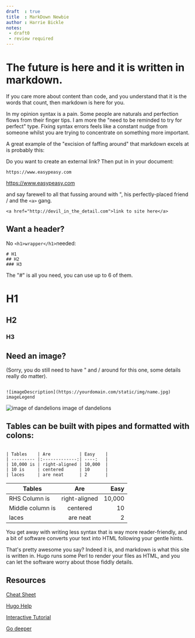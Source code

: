 ```yaml
---
draft  : true
title  : MarkDown Newbie
author : Harrie Bickle
notes:
 - draft0
 - review required
---
```



# The future is here and it is written in markdown.

If you care more about content than code, and you understand that it is the words that count, then markdown is here for you.

In my opinion syntax is a pain. Some people are naturals and perfection flows from their finger tips. I am more the "need to be reminded to try for perfect" type. Fixing syntax errors feels like a constant nudge from someone whilst you are trying to concentrate on something more important.

A great example of the "excision of faffing around" that markdown excels at is probably this:


Do you want to create an external link? Then put in in your document:

```
https://www.easypeasy.com
```
https://www.easypeasy.com

and say farewell to all that fussing around with ", his perfectly-placed friend / and the `<a>`  gang.

```
<a href="http://devil_in_the_detail.com">link to site here</a>
```

## Want a header? 

No ```<h1>wrapper</h1>```needed:

```
# H1
## H2
### H3

```
The "#" is all you need, you can use up to 6 of them.

# H1
## H2
### H3

## Need an image? 
(Sorry, you do still need to have " and / around for this one, some details really do matter).

```

![imageDescription](https://yourdomain.com/static/img/name.jpg) imageLegend

```
![image of dandelions](/static/img/blog.jpg) image of dandelions


## Tables can be built with pipes and formatted with colons:

```

| Tables    | Are           | Easy    |
| --------- |:-------------:| ----:   |
| 10,000 is | right-aligned | 10,000  |
| 10 is     | centered      | 10      |
| laces     | are neat      | 2       |

```


| Tables          | Are           | Easy    |
| ----------------|:-------------:| ----:   |
| RHS Column is   | right-aligned | 10,000  |
| Middle column is| centered      | 10      |
| laces           | are neat      | 2       |


You get away with writing less syntax that is way more reader-friendly, and a bit of software converts your text into HTML following your gentle hints.

That's pretty awesome you say? Indeed it is, and markdown is what this site is written in. Hugo runs some Perl to render your files as HTML, and you can let the software worry about those fiddly details.

## Resources

[Cheat Sheet](https://help.github.com/articles/basic-writing-and-formatting-syntax/)

[Hugo Help](https://gohugo.io/content-management/formats/#learn-markdown)

[Interactive Tutorial](https://www.markdowntutorial.com/lesson/1/)

[Go deeper](https://daringfireball.net/projects/markdown/)
